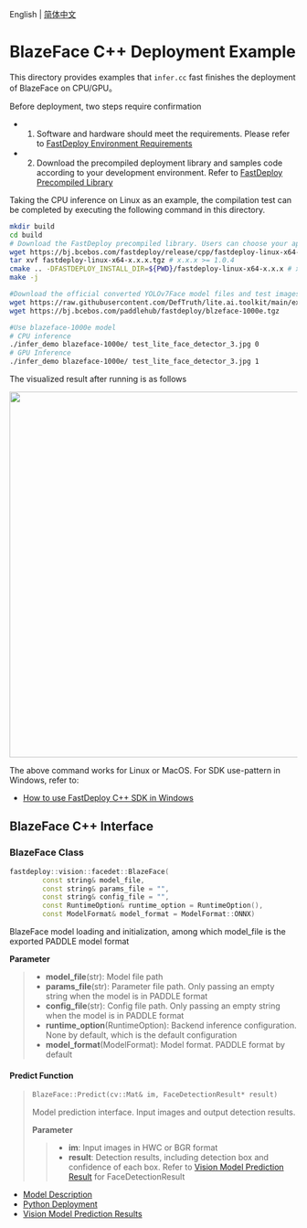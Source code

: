 English | [简体中文](README_CN.md)
# BlazeFace C++ Deployment Example

This directory provides examples that `infer.cc` fast finishes the deployment of BlazeFace on CPU/GPU。

Before deployment, two steps require confirmation

- 1. Software and hardware should meet the requirements. Please refer to [FastDeploy Environment Requirements](../../../../../docs/en/build_and_install/download_prebuilt_libraries.md)  
- 2. Download the precompiled deployment library and samples code according to your development environment. Refer to [FastDeploy Precompiled Library](../../../../../docs/en/build_and_install/download_prebuilt_libraries.md)

Taking the CPU inference on Linux as an example, the compilation test can be completed by executing the following command in this directory.

```bash
mkdir build
cd build
# Download the FastDeploy precompiled library. Users can choose your appropriate version in the `FastDeploy Precompiled Library` mentioned above 
wget https://bj.bcebos.com/fastdeploy/release/cpp/fastdeploy-linux-x64-x.x.x.tgz # x.x.x >= 1.0.4
tar xvf fastdeploy-linux-x64-x.x.x.tgz # x.x.x >= 1.0.4
cmake .. -DFASTDEPLOY_INSTALL_DIR=${PWD}/fastdeploy-linux-x64-x.x.x # x.x.x >= 1.0.4
make -j

#Download the official converted YOLOv7Face model files and test images
wget https://raw.githubusercontent.com/DefTruth/lite.ai.toolkit/main/examples/lite/resources/test_lite_face_detector_3.jpg
wget https://bj.bcebos.com/paddlehub/fastdeploy/blzeface-1000e.tgz

#Use blazeface-1000e model
# CPU inference
./infer_demo blazeface-1000e/ test_lite_face_detector_3.jpg 0
# GPU Inference
./infer_demo blazeface-1000e/ test_lite_face_detector_3.jpg 1
```

The visualized result after running is as follows

<img width="640" src="https://user-images.githubusercontent.com/49013063/206170111-843febb6-67d6-4c46-a121-d87d003bba21.jpg">

The above command works for Linux or MacOS. For SDK use-pattern in Windows, refer to:
- [How to use FastDeploy C++ SDK in Windows](../../../../../docs/cn/faq/use_sdk_on_windows.md)

## BlazeFace C++ Interface

### BlazeFace Class

```c++
fastdeploy::vision::facedet::BlazeFace(
        const string& model_file,
        const string& params_file = "",
        const string& config_file = "",
        const RuntimeOption& runtime_option = RuntimeOption(),
        const ModelFormat& model_format = ModelFormat::ONNX)
```

BlazeFace model loading and initialization, among which model_file is the exported PADDLE model format

**Parameter**

> * **model_file**(str): Model file path 
> * **params_file**(str): Parameter file path. Only passing an empty string when the model is in PADDLE format
> * **config_file**(str): Config file path. Only passing an empty string when the model is in PADDLE format
> * **runtime_option**(RuntimeOption): Backend inference configuration. None by default, which is the default configuration
> * **model_format**(ModelFormat): Model format. PADDLE format by default

#### Predict Function

> ```c++
> BlazeFace::Predict(cv::Mat& im, FaceDetectionResult* result)
> ```
>
> Model prediction interface. Input images and output detection results.
>
> **Parameter**
>
> > * **im**: Input images in HWC or BGR format
> > * **result**: Detection results, including detection box and confidence of each box. Refer to [Vision Model Prediction Result](../../../../../docs/api/vision_results/) for FaceDetectionResult

- [Model Description](../../)
- [Python Deployment](../python)
- [Vision Model Prediction Results](../../../../../docs/api/vision_results/)
